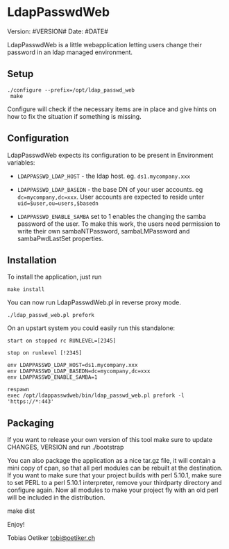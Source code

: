 LdapPasswdWeb
=============
Version: #VERSION#
Date: #DATE#

LdapPasswdWeb is a little webapplication letting users change their password
in an ldap managed environment.

Setup
-----

```
./configure --prefix=/opt/ldap_passwd_web
 make
```
 
Configure will check if the necessary items are in place and give
hints on how to fix the situation if something is missing.

Configuration
-------------

LdapPasswdWeb expects its configuration to be present in Environment
variables:

* `LDAPPASSWD_LDAP_HOST` - the ldap host. eg. `ds1.mycompany.xxx`

* `LDAPPASSWD_LDAP_BASEDN` - the base DN of your user accounts. eg
  `dc=mycompany,dc=xxx`. User accounts are expected to reside unter
  `uid=$user,ou=users,$basedn`

* `LDAPPASSWD_ENABLE_SAMBA` set to 1 enables the changing the samba password of the
  user. To make this work, the users need permission to write their own
  sambaNTPassword, sambaLMPassword and sambaPwdLastSet properties.

Installation
------------

To install the application, just run

```
make install
```

You can now run LdapPasswdWeb.pl in reverse proxy mode.

```
./ldap_passwd_web.pl prefork
```

On an upstart system you could easily run this standalone:

```
start on stopped rc RUNLEVEL=[2345]

stop on runlevel [!2345]

env LDAPPASSWD_LDAP_HOST=ds1.mycompany.xxx
env LDAPPASSWD_LDAP_BASEDN=dc=mycompany,dc=xxx
env LDAPPASSWD_ENABLE_SAMBA=1

respawn
exec /opt/ldappasswdweb/bin/ldap_passwd_web.pl prefork -l 'https://*:443'
```

Packaging
---------

If you want to release your own version of this tool make sure to update
CHANGES, VERSION and run ./bootstrap

You can also package the application as a nice tar.gz file, it will contain
a mini copy of cpan, so that all perl modules can be rebuilt at the
destination.  If you want to make sure that your project builds with perl
5.10.1, make sure to set PERL to a perl 5.10.1 interpreter, remove your
thirdparty directory and configure again.  Now all modules to make your
project fly with an old perl will be included in the distribution.

   make dist

Enjoy!

Tobias Oetiker <tobi@oetiker.ch>
